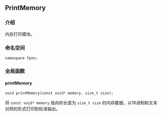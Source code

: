 ## PrintMemory

### 介绍

内存打印模块。

### 命名空间

	namespace fpnn;

### 全局函数

#### printMemory

	void printMemory(const void* memory, size_t size);

将 `const void* memory` 指向的长度为 `size_t size` 的内存数据，以16进制和文本对照的形式打印到标准输出。